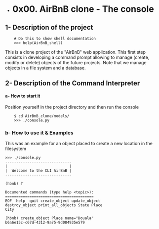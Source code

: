 - # 0x00. AirBnB clone - The console
## 1- Description of the project
        # Do this to show shell documentation
        >>> help(AirBnB_shell)

This is a clone project of the "AirBnB" web application. This first step consists in developing a command prompt allowing to manage (create, modify or delete) objects of the future projects. Note that we manage objects in a file system and a database.

## 2- Description of the Command Interpreter

#### a- How to start it
Position yourself in the project directory and then run the console

        $ cd AirBnB_clone/models/
        >>> ./console.py

### b- How to use it & Examples

This was an example for an object placed to create a new location in the filesystem


	>>> ./console.py
	------------------------------
	|                            |
	|  Welcome to the CLI AirBnB |
	------------------------------
	
	(hbnb) ?
	
	Documented commands (type help <topic>):
	========================================
	EOF  help  quit create_object update_object
	destroy_object print_all_objects State Place
	City

	(hbnb) create_object Place name="Douala"
	b6a6e15c-c67d-4312-9a75-9d084935e579


